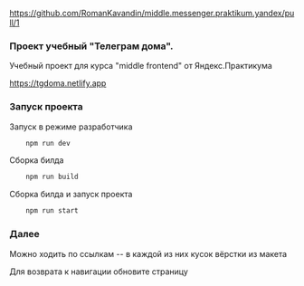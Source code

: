 https://github.com/RomanKavandin/middle.messenger.praktikum.yandex/pull/1

### Проект учебный "Телеграм дома".

Учебный проект для курса "middle frontend" от Яндекс.Практикума

https://tgdoma.netlify.app

### Запуск проекта

Запуск в режиме разработчика

```sh
    npm run dev
```

Сборка билда

```sh
    npm run build
```

Сборка билда и запуск проекта

```sh
    npm run start
```

### Далее

Можно ходить по ссылкам -- в каждой из них кусок вёрстки из макета

Для возврата к навигации обновите страницу